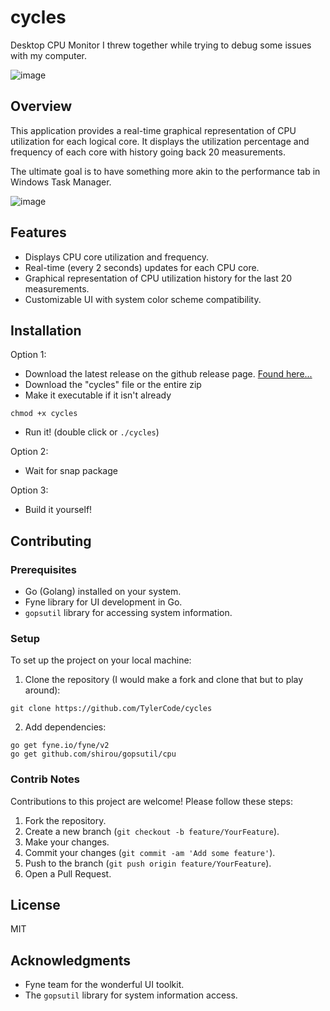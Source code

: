 # cycles
Desktop CPU Monitor I threw together while trying to debug some issues with my computer. 

![image](https://github.com/TylerCode/cycles/assets/18288340/36332a79-6882-4204-ba6d-51d061798229)


## Overview
This application provides a real-time graphical representation of CPU utilization for each logical core. It displays the utilization percentage and frequency of each core with history going back 20 measurements. 

The ultimate goal is to have something more akin to the performance tab in Windows Task Manager. 

![image](https://github.com/TylerCode/cycles/assets/18288340/460582ca-6260-4148-a19a-587ae03dc87f)



## Features
- Displays CPU core utilization and frequency.
- Real-time (every 2 seconds) updates for each CPU core.
- Graphical representation of CPU utilization history for the last 20 measurements.
- Customizable UI with system color scheme compatibility.

## Installation

Option 1: 
- Download the latest release on the github release page. [Found here...](https://github.com/TylerCode/cycles/releases)
- Download the "cycles" file or the entire zip
- Make it executable if it isn't already
```
chmod +x cycles
```
- Run it! (double click or `./cycles`)

Option 2:
- Wait for snap package

Option 3:
- Build it yourself!


## Contributing

### Prerequisites
- Go (Golang) installed on your system.
- Fyne library for UI development in Go.
- `gopsutil` library for accessing system information.


### Setup

To set up the project on your local machine:

1. Clone the repository (I would make a fork and clone that but to play around):
```
git clone https://github.com/TylerCode/cycles
```
2. Add dependencies:
```
go get fyne.io/fyne/v2
go get github.com/shirou/gopsutil/cpu
```

### Contrib Notes

Contributions to this project are welcome! Please follow these steps:

1. Fork the repository.
2. Create a new branch (`git checkout -b feature/YourFeature`).
3. Make your changes.
4. Commit your changes (`git commit -am 'Add some feature'`).
5. Push to the branch (`git push origin feature/YourFeature`).
6. Open a Pull Request.

## License
MIT

## Acknowledgments
- Fyne team for the wonderful UI toolkit.
- The `gopsutil` library for system information access.
